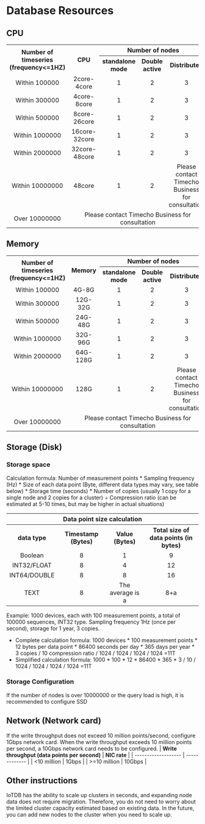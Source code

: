 <!--

    Licensed to the Apache Software Foundation (ASF) under one
    or more contributor license agreements.  See the NOTICE file
    distributed with this work for additional information
    regarding copyright ownership.  The ASF licenses this file
    to you under the Apache License, Version 2.0 (the
    "License"); you may not use this file except in compliance
    with the License.  You may obtain a copy of the License at
    
        http://www.apache.org/licenses/LICENSE-2.0
    
    Unless required by applicable law or agreed to in writing,
    software distributed under the License is distributed on an
    "AS IS" BASIS, WITHOUT WARRANTIES OR CONDITIONS OF ANY
    KIND, either express or implied.  See the License for the
    specific language governing permissions and limitations
    under the License.

-->
# Database Resources
## CPU

<table style="text-align: center">
  <tbody>
    <tr>
      <th rowspan="2">Number of timeseries (frequency<=1HZ)</th>
      <th rowspan="2">CPU</th>
      <th colspan="3">Number of nodes</th>
    </tr>
    <tr>
      <th>standalone mode</th>
      <th>Double active</th>
      <th>Distributed</th>
    </tr>
    <tr>
      <td>Within 100000</td>
      <td>2core-4core</td>
      <td>1</td>
      <td>2</td>
      <td>3</td>
    </tr>
    <tr>
      <td>Within 300000</td>
      <td>4core-8core</td>
      <td>1</td>
      <td>2</td>
      <td>3</td>
    </tr>
    <tr>
      <td>Within 500000</td>
      <td>8core-26core</td>
      <td>1</td>
      <td>2</td>
      <td>3</td>
    </tr>
    <tr>
      <td>Within 1000000</td>
      <td>16core-32core</td>
      <td>1</td>
      <td>2</td>
      <td>3</td>
    </tr>
    <tr>
      <td>Within 2000000</td>
      <td>32core-48core</td>
      <td>1</td>
      <td>2</td>
      <td>3</td>
    </tr>
    <tr>
      <td>Within 10000000</td>
      <td>48core</td>
      <td>1</td>
      <td>2</td>
      <td>Please contact Timecho Business for consultation</td>
    </tr>
    <tr>
      <td>Over 10000000</td>
      <td colspan="4">Please contact Timecho Business for consultation</td>
    </tr>
  </tbody>
</table>

## Memory

<table style="text-align: center">
  <tbody>
    <tr>
      <th rowspan="2">Number of timeseries (frequency<=1HZ)</th>
      <th rowspan="2">Memory</th>
      <th colspan="3">Number of nodes</th>
    </tr>
    <tr>
      <th>standalone mode</th>
      <th>Double active</th>
      <th>Distributed</th>
    </tr>
    <tr>
      <td>Within 100000</td>
      <td>4G-8G</td>
      <td>1</td>
      <td>2</td>
      <td>3</td>
    </tr>
    <tr>
      <td>Within 300000</td>
      <td>12G-32G</td>
      <td>1</td>
      <td>2</td>
      <td>3</td>
    </tr>
    <tr>
      <td>Within 500000</td>
      <td>24G-48G</td>
      <td>1</td>
      <td>2</td>
      <td>3</td>
    </tr>
    <tr>
      <td>Within 1000000</td>
      <td>32G-96G</td>
      <td>1</td>
      <td>2</td>
      <td>3</td>
    </tr>
    <tr>
      <td>Within 2000000</td>
      <td>64G-128G</td>
      <td>1</td>
      <td>2</td>
      <td>3</td>
    </tr>
    <tr>
      <td>Within 10000000</td>
      <td>128G</td>
      <td>1</td>
      <td>2</td>
      <td>Please contact Timecho Business for consultation</td>
    </tr>
    <tr>
      <td>Over 10000000</td>
      <td colspan="4">Please contact Timecho Business for consultation</td>
    </tr>
  </tbody>
</table>


## Storage (Disk)
### Storage space
Calculation formula: Number of measurement points * Sampling frequency (Hz) * Size of each data point (Byte, different data types may vary, see table below) * Storage time (seconds) * Number of copies (usually 1 copy for a single node and 2 copies for a cluster) ÷ Compression ratio (can be estimated at 5-10 times, but may be higher in actual situations)

<table style="text-align: center">
  <tbody>
    <tr>
      <th colspan="4">Data point size calculation</th>
    </tr>
    <tr>
      <th>data type</th>
      <th>Timestamp (Bytes)</th>
      <th>Value (Bytes)</th>
      <th>Total size of data points (in bytes)</th>
    </tr>
    <tr>
      <td>Boolean</td>
      <td>8</td>
      <td>1</td>
      <td>9</td>
    </tr>
    <tr>
      <td>INT32/FLOAT</td>
      <td>8</td>
      <td>4</td>
      <td>12</td>
    </tr>
    <tr>
      <td>INT64/DOUBLE</td>
      <td>8</td>
      <td>8</td>
      <td>16</td>
    </tr>
    <tr>
      <td>TEXT</td>
      <td>8</td>
      <td>The average is a</td>
      <td>8+a</td>
    </tr>
  </tbody>
</table>

Example: 1000 devices, each with 100 measurement points, a total of 100000 sequences, INT32 type. Sampling frequency 1Hz (once per second), storage for 1 year, 3 copies.
- Complete calculation formula: 1000 devices * 100 measurement points * 12 bytes per data point * 86400 seconds per day * 365 days per year * 3 copies / 10 compression ratio / 1024 / 1024 / 1024 / 1024 =11T
- Simplified calculation formula: 1000 * 100 * 12 * 86400 * 365 * 3 / 10 / 1024 / 1024 / 1024 / 1024 =11T
### Storage Configuration
If the number of nodes is over 10000000 or the query load is high, it is recommended to configure SSD
## Network (Network card)
If the write throughput does not exceed 10 million points/second, configure 1Gbps network card. When the write throughput exceeds 10 million points per second, a 10Gbps network card needs to be configured.
| **Write throughput (data points per second)** | **NIC rate** |
| ------------------- | ------------- |
| <10 million | 1Gbps |
| >=10 million | 10Gbps |
## Other instructions
IoTDB has the ability to scale up clusters in seconds, and expanding node data does not require migration. Therefore, you do not need to worry about the limited cluster capacity estimated based on existing data. In the future, you can add new nodes to the cluster when you need to scale up.
